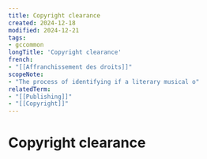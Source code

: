 ```yaml
---
title: Copyright clearance
created: 2024-12-18
modified: 2024-12-21
tags:
- gccommon
longTitle: 'Copyright clearance'
french:
- "[[Affranchissement des droits]]"
scopeNote:
- "The process of identifying if a literary musical o"
relatedTerm:
- "[[Publishing]]"
- "[[Copyright]]"
---
```

# Copyright clearance
